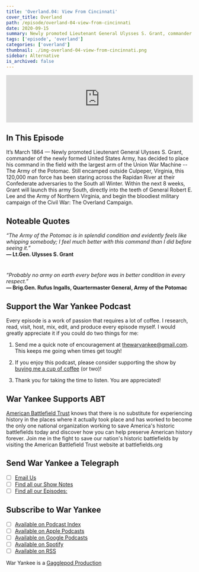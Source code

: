 ```yaml
---
title: 'Overland.04: View From Cincinnati'
cover_title: Overland
path: /episode/overland-04-view-from-cincinnati
date: 2020-09-15
summary: Newly promoted Lieutenant General Ulysses S. Grant, commander of the newly formed United States Army, has decided to place his command in the field with the largest arm of the Union War Machine -- The Army of the Potomac.
tags: ['episode', 'overland']
categories: ['overland']
thumbnail: ./img-overland-04-view-from-cincinnati.png
sidebar: Alternative
is_archived: false
---
```


<iframe title="Embed Player" src="https://play.libsyn.com/embed/episode/id/16023971/height/128/theme/modern/size/standard/thumbnail/yes/custom-color/2b3f55/time-start/00:00:00/playlist-height/200/direction/backward/download/yes" height="128" width="100%" scrolling="no" allowfullscreen="" webkitallowfullscreen="true" mozallowfullscreen="true" oallowfullscreen="true" msallowfullscreen="true" style="border: none;"></iframe>

## In This Episode

It’s March 1864 — Newly promoted Lieutenant General Ulysses S. Grant, commander of the newly formed United States Army, has decided to place his command in the field with the largest arm of the Union War Machine -- The Army of the Potomac. Still encamped outside Culpeper, Virginia, this 120,000 man force has been staring across the Rapidan River at their Confederate adversaries to the South all Winter. Within the next 8 weeks, Grant will launch this army South, directly into the teeth of General Robert E. Lee and the Army of Northern Virginia, and begin the bloodiest military campaign of the Civil War: The Overland Campaign.

## Noteable Quotes

*“The Army of the Potomac is in splendid condition and evidently feels like whipping somebody; I feel much better with this command than I did before seeing it.”*<br />
**— Lt.Gen. Ulysses S. Grant**

#

*“Probably no army on earth every before was in better condition in every respect.”*<br />
**— Brig.Gen. Rufus Ingalls, Quartermaster General, Army of the Potomac**

## Support the War Yankee Podcast
Every episode is a work of passion that requires a lot of coffee. I research, read, visit, host, mix, edit, and produce every episode myself. I would greatly appreciate it if you could do two things for me:

1. Send me a quick note of encouragement at [thewaryankee@gmail.com](mailto:thewaryankee@gmail.com). This keeps me going when times get tough!

2. If you enjoy this podcast, please consider supporting the show by [buying me a cup of coffee](https://www.buymeacoffee.com/waryankee) (or two)!

3. Thank you for taking the time to listen. You are appreciated!

## War Yankee Supports ABT 
[American Battlefield Trust](https://battlefields.org) knows that there is no substitute for experiencing history in the places where it actually took place and has worked to become the only one national organization working to save America\'s historic battlefields today and discover how you can help preserve American history forever. Join me in the fight to save our nation\'s historic battlefields by visiting the American Battlefield Trust website at  battlefields.org

## Send War Yankee a Telegraph
- [ ] [Email Us](mailto:thewaryankee@gmail.com)
- [ ] [Find all our Show Notes](http://waryankee.com)
- [ ] [Find all our Episodes:](http://waryankee.libsyn.com)

## Subscribe to War Yankee
- [ ] [Available on Podcast Index](https://podcastindex.org/podcast/452056)
- [ ] [Available on Apple Podcasts]("https://podcasts.apple.com/us/podcast/war-yankee/id1522169260\")
- [ ] [Available on Google Podcasts]("https://podcasts.google.com/u/1/feed/aHR0cHM6Ly93YXJ5YW5rZWUubGlic3luLmNvbS9yc3M\")
- [ ] [Available on Spotify]("https://open.spotify.com/show/0ZUjVf8xGNunKioJR2nGes\")
- [ ] [Available on RSS]("https://waryankee.libsyn.com/rss")

War Yankee is a [Gagglepod Production](http://gagglepod.com)